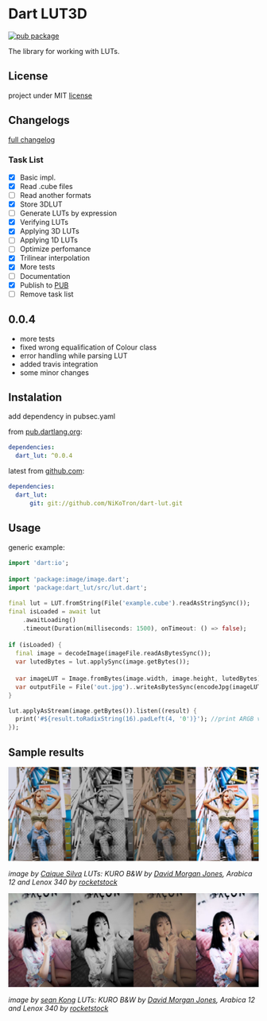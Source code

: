 # Dart LUT3D

[![pub package][pub-badge]][pub-repo]

The library for working with LUTs.

## License

project under MIT [license][license]

## Changelogs

[full changelog][changelog]

### Task List

- [x] Basic impl.
- [x] Read .cube files
- [ ] Read another formats
- [x] Store 3DLUT
- [ ] Generate LUTs by expression
- [x] Verifying LUTs
- [x] Applying 3D LUTs
- [ ] Applying 1D LUTs
- [ ] Optimize perfomance
- [x] Trilinear interpolation
- [x] More tests
- [ ] Documentation
- [x] Publish to [PUB][pub-repo]
- [ ] Remove task list

## 0.0.4

- more tests
- fixed wrong equalification of Colour class
- error handling while parsing LUT
- added travis integration
- some minor changes

## Instalation

add dependency in pubsec.yaml

from [pub.dartlang.org][pub-repo]:

```yaml
dependencies:
  dart_lut: ^0.0.4
```

latest from [github.com][github-repo]:

```yaml
dependencies:
  dart_lut:
      git: git://github.com/NiKoTron/dart-lut.git
```

## Usage

generic example:

```dart
import 'dart:io';

import 'package:image/image.dart';
import 'package:dart_lut/src/lut.dart';
```

```dart
final lut = LUT.fromString(File('example.cube').readAsStringSync());
final isLoaded = await lut
    .awaitLoading()
    .timeout(Duration(milliseconds: 1500), onTimeout: () => false);

if (isLoaded) {
  final image = decodeImage(imageFile.readAsBytesSync());
  var lutedBytes = lut.applySync(image.getBytes());

  var imageLUT = Image.fromBytes(image.width, image.height, lutedBytes);
  var outputFile = File('out.jpg')..writeAsBytesSync(encodeJpg(imageLUT));
}
```

```dart
lut.applyAsStream(image.getBytes()).listen((result) {
  print('#${result.toRadixString(16).padLeft(4, '0')}'); //print ARGB value after applying LUT in HEX format
});
```

## Sample results

![Photo by Caique Silva on Unsplash][caique-silva-preview]

*image by [Caique Silva][caique-silva-page] LUTs: KURO B&W by [David Morgan Jones][david-morgan-jones-bw-free], Arabica 12 and Lenox 340 by [rocketstock][rocket-stock-35-free]*

![Photo by sean Kong on Unsplash][sean-kong-preview]

*image by [sean Kong][sean-kong-page] LUTs: KURO B&W by [David Morgan Jones][david-morgan-jones-bw-free], Arabica 12 and Lenox 340 by [rocketstock][rocket-stock-35-free]*

[license]: LICENSE
[changelog]: CHANGELOG.md
[pub-repo]: https://pub.dartlang.org/packages/dart_lut
[pub-badge]: https://img.shields.io/pub/v/dart_lut.svg
[github-repo]: https://github.com/NiKoTron/dart-lut

[caique-silva-preview]: img/caique-silva-merge-small.jpg "Photo by Caique Silva on Unsplash"
[caique-silva-page]: https://unsplash.com/@caiqueportraits?utm_medium=referral&utm_campaign=photographer-credit&utm_content=creditBadge

[sean-kong-preview]: img/sean-kong-merged-small.jpg "Photo by sean Kong on Unsplash"
[sean-kong-page]: https://unsplash.com/@seankkkkkkkkkkkkkk?utm_medium=referral&utm_campaign=photographer-credit&utm_content=creditBadge

[david-morgan-jones-bw-free]: https://davidmorganjones.net/blog/kuro-lut-free-dramatic-black-and-white-lut/
[rocket-stock-35-free]: https://www.rocketstock.com/free-after-effects-templates/35-free-luts-for-color-grading-videos/
